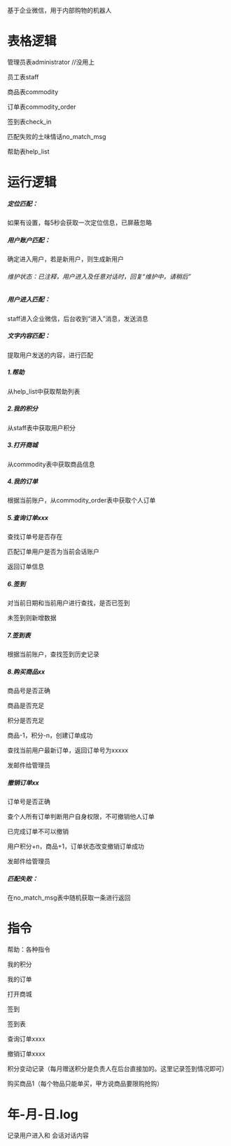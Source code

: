 基于企业微信，用于内部购物的机器人

# 表格逻辑

管理员表administrator	//没用上

员工表staff

商品表commodity

订单表commodity_order

签到表check_in

匹配失败的土味情话no_match_msg

帮助表help_list





# 运行逻辑

##### 定位匹配：

如果有设置，每5秒会获取一次定位信息，已屏蔽忽略



##### 用户账户匹配：

确定进入用户，若是新用户，则生成新用户



###### 维护状态：已注释，用户进入及任意对话时，回复“维护中，请稍后”



##### 用户进入匹配：

staff进入企业微信，后台收到“进入”消息，发送消息



##### 文字内容匹配：

提取用户发送的内容，进行匹配



##### 1.帮助

从help_list中获取帮助列表



##### 2.我的积分

从staff表中获取用户积分



##### 3.打开商城

从commodity表中获取商品信息



##### 4.我的订单

根据当前账户，从commodity_order表中获取个人订单



##### 5.查询订单xxx

查找订单号是否存在

匹配订单用户是否为当前会话账户

返回订单信息



##### 6.签到

对当前日期和当前用户进行查找，是否已签到

未签到则新增数据



##### 7.签到表

根据当前账户，查找签到历史记录



##### 8.购买商品xx

商品号是否正确

商品是否充足

积分是否充足

商品-1，积分-n，创建订单成功

查找当前用户最新订单，返回订单号为xxxxx

发邮件给管理员



##### 撤销订单xx

订单号是否正确

查个人所有订单判断用户自身权限，不可撤销他人订单

已完成订单不可以撤销

用户积分+n，商品+1，订单状态改变撤销订单成功

发邮件给管理员



##### 匹配失败：

在no_match_msg表中随机获取一条进行返回



# 指令

帮助：各种指令

我的积分

我的订单

打开商城

签到

签到表

查询订单xxxx

撤销订单xxxx

积分变动记录（每月赠送积分是负责人在后台直接加的。这里记录签到情况即可）

购买商品1（每个物品只能单买，甲方说商品要限购抢购）



# 年-月-日.log

记录用户进入和 会话对话内容



